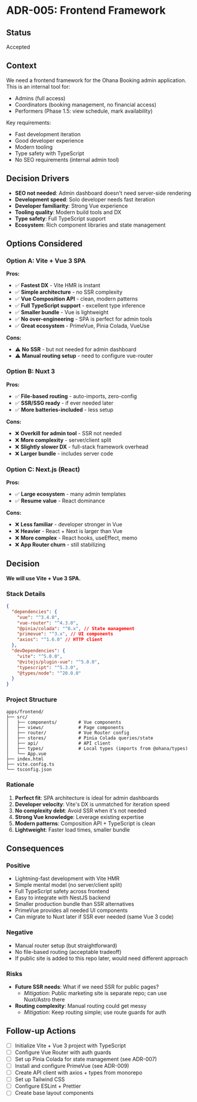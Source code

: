 # ADR-005: Frontend Framework

## Status

Accepted

## Context

We need a frontend framework for the Ohana Booking admin application. This is an internal tool for:

- Admins (full access)
- Coordinators (booking management, no financial access)
- Performers (Phase 1.5: view schedule, mark availability)

Key requirements:

- Fast development iteration
- Good developer experience
- Modern tooling
- Type safety with TypeScript
- No SEO requirements (internal admin tool)

## Decision Drivers

- **SEO not needed**: Admin dashboard doesn't need server-side rendering
- **Development speed**: Solo developer needs fast iteration
- **Developer familiarity**: Strong Vue experience
- **Tooling quality**: Modern build tools and DX
- **Type safety**: Full TypeScript support
- **Ecosystem**: Rich component libraries and state management

## Options Considered

### Option A: Vite + Vue 3 SPA

**Pros:**

- ✅ **Fastest DX** - Vite HMR is instant
- ✅ **Simple architecture** - no SSR complexity
- ✅ **Vue Composition API** - clean, modern patterns
- ✅ **Full TypeScript support** - excellent type inference
- ✅ **Smaller bundle** - Vue is lightweight
- ✅ **No over-engineering** - SPA is perfect for admin tools
- ✅ **Great ecosystem** - PrimeVue, Pinia Colada, VueUse

**Cons:**

- ⚠️ **No SSR** - but not needed for admin dashboard
- ⚠️ **Manual routing setup** - need to configure vue-router

### Option B: Nuxt 3

**Pros:**

- ✅ **File-based routing** - auto-imports, zero-config
- ✅ **SSR/SSG ready** - if ever needed later
- ✅ **More batteries-included** - less setup

**Cons:**

- ❌ **Overkill for admin tool** - SSR not needed
- ❌ **More complexity** - server/client split
- ❌ **Slightly slower DX** - full-stack framework overhead
- ❌ **Larger bundle** - includes server code

### Option C: Next.js (React)

**Pros:**

- ✅ **Large ecosystem** - many admin templates
- ✅ **Resume value** - React dominance

**Cons:**

- ❌ **Less familiar** - developer stronger in Vue
- ❌ **Heavier** - React + Next is larger than Vue
- ❌ **More complex** - React hooks, useEffect, memo
- ❌ **App Router churn** - still stabilizing

## Decision

**We will use Vite + Vue 3 SPA.**

### Stack Details

```json
{
  "dependencies": {
    "vue": "^3.4.0",
    "vue-router": "^4.3.0",
    "@pinia/colada": "^0.x", // State management
    "primevue": "^3.x", // UI components
    "axios": "^1.6.0" // HTTP client
  },
  "devDependencies": {
    "vite": "^5.0.0",
    "@vitejs/plugin-vue": "^5.0.0",
    "typescript": "^5.3.0",
    "@types/node": "^20.0.0"
  }
}
```

### Project Structure

```
apps/frontend/
├── src/
│   ├── components/        # Vue components
│   ├── views/             # Page components
│   ├── router/            # Vue Router config
│   ├── stores/            # Pinia Colada queries/state
│   ├── api/               # API client
│   ├── types/             # Local types (imports from @ohana/types)
│   └── App.vue
├── index.html
├── vite.config.ts
└── tsconfig.json
```

### Rationale

1. **Perfect fit**: SPA architecture is ideal for admin dashboards
2. **Developer velocity**: Vite's DX is unmatched for iteration speed
3. **No complexity debt**: Avoid SSR when it's not needed
4. **Strong Vue knowledge**: Leverage existing expertise
5. **Modern patterns**: Composition API + TypeScript is clean
6. **Lightweight**: Faster load times, smaller bundle

## Consequences

### Positive

- Lightning-fast development with Vite HMR
- Simple mental model (no server/client split)
- Full TypeScript safety across frontend
- Easy to integrate with NestJS backend
- Smaller production bundle than SSR alternatives
- PrimeVue provides all needed UI components
- Can migrate to Nuxt later if SSR ever needed (same Vue 3 code)

### Negative

- Manual router setup (but straightforward)
- No file-based routing (acceptable tradeoff)
- If public site is added to this repo later, would need different approach

### Risks

- **Future SSR needs**: What if we need SSR for public pages?
  - _Mitigation_: Public marketing site is separate repo; can use Nuxt/Astro there
- **Routing complexity**: Manual routing could get messy
  - _Mitigation_: Keep routing simple; use route guards for auth

## Follow-up Actions

- [ ] Initialize Vite + Vue 3 project with TypeScript
- [ ] Configure Vue Router with auth guards
- [ ] Set up Pinia Colada for state management (see ADR-007)
- [ ] Install and configure PrimeVue (see ADR-009)
- [ ] Create API client with axios + types from monorepo
- [ ] Set up Tailwind CSS
- [ ] Configure ESLint + Prettier
- [ ] Create base layout components
